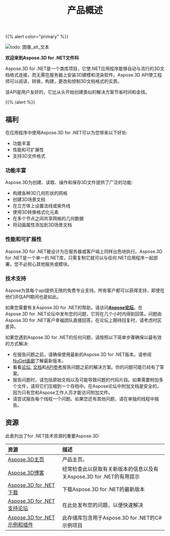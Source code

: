 ﻿---
title: 产品概述
type: docs
weight: 10
url: /zh/net/product-overview/
description: Aspose.3D for .NET是一个类库项目，它使.NET应用程序能够自动与流行的3D文档格式连接，而无需在服务器上安装3D建模和渲染软件。Aspose.3D API使工程师可以阅读，转换，构建，更改和控制3D文档格式的实质。
---
{{% alert color="primary" %}} 

![todo: 图像_alt_文本](product-overview_1.png)

**欢迎来到Aspose.3D for .NET文件科**

Aspose.3D for .NET是一个类库项目，它使.NET应用程序能够自动与流行的3D文档格式连接，而无需在服务器上安装3D建模和渲染软件。Aspose.3D API使工程师可以阅读，转换，构建，更改和控制3D文档格式的实质。

该API是用户友好的，它比从头开始创建类似的解决方案节省时间和金钱。

{{% /alert %}} 
## **福利**
在应用程序中使用Aspose.3D for .NET可以为您带来以下好处:

- 功能丰富
- 性能和可扩展性
- 支持3D文件格式
### **功能丰富**
Aspose.3D为创建、读取、操作和保存3D文件提供了广泛的功能:

- 构建各种3D几何形状的网格
- 创建3D场景文档
- 在立方体上设置法线或紫外线
- 使用3D转换格式化元素
- 在多个节点之间共享网格的几何数据
- 将动画属性添加到3D场景文档
### **性能和可扩展性**
Aspose.3D for .NET被设计为在服务器或客户端上同样出色地执行。Aspose.3D for .NET是一个单一的.NET库，只需复制它就可以与任何.NET应用程序一起部署。您不必担心其他服务或模块。
### **技术支持**
Aspose为其每个api提供无限的免费专业支持。所有客户都可以获得支持，即使在他们评估API期间也是如此。

如果您需要有关Aspose.3D for .NET的帮助，请访问[**Aspose论坛**](https://forum.aspose.com/)。在Aspose.3D for .NET论坛中发布您的问题，它将在几个小时内得到回答。问题由Aspose.3D for .NET客户幸福团队直接回答。在论坛上期待回复时，请考虑时区差异。

如果您遇到Aspose.3D for .NET的任何问题，请按照以下简单步骤确保以最有效的方式解决:

- 在报告问题之前，请确保使用最新的Aspose.3D for .NET版本。请参阅[NuGet画廊](https://www.nuget.org/packages/Aspose.3D)了解最新版本。
- 看看[论坛](https://forum.aspose.com/c/3d), [文档](/3d/zh/net/)和[API参考](https://reference.aspose.com/3d/net)报告问题之前的解决方案。你的问题可能已经有了答案。
- 报告问题时，请包括原始文档以及可能导致问题的代码片段。如果需要附加多个文件，请将它们压缩到一个存档中。在Aspose论坛中附加文档是安全的，因为只有您和Aspose工作人员才能访问附加文件。
- 请尝试报告每个线程一个问题。如果您还有其他问题，请在单独的线程中报告。
## **资源**
此表列出了for .NET技术资源的重要Aspose.3D:

|**资源**|**描述**|
|:- |:- |
|[Aspose.3D主页](https://products.aspose.com/3d/net/)|产品主页。|
|[Aspose.3D博客](https://blog.aspose.com/category/3d/)|经常检查此以获取有关新版本的信息以及有关Aspose.3D for .NET的有用提示|
|[Aspose.3D for .NET下载](https://www.nuget.org/packages/Aspose.3d)|下载Aspose.3D for .NET的最新版本|
|[Aspose.3D for .NET支持论坛](https://forum.aspose.com/c/3d/18)|在此处发布您的问题，以便快速解决|
|[Aspose.3D for .NET示例和插件](https://github.com/aspose-3d/Aspose.3D-for-.NET)|此存储库包含用于Aspose.3D for .NET的C#示例项目|

